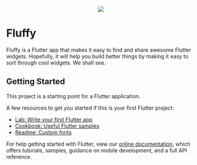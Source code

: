 <p align="center">
  <img src="https://i.imgur.com/ZYMJCIu.png"/>
</p>


# Fluffy

Fluffy is a Flutter app that makes it easy to find and share awesome Flutter widgets. 
Hopefully, it will help you build better things by making it easy to sort through cool widgets. We shall see.


## Getting Started

This project is a starting point for a Flutter application.

A few resources to get you started if this is your first Flutter project:

- [Lab: Write your first Flutter app](https://flutter.dev/docs/get-started/codelab)
- [Cookbook: Useful Flutter samples](https://flutter.dev/docs/cookbook)
- [Readme: Custom fonts](https://flutter.dev/docs/cookbook/design/fonts)


For help getting started with Flutter, view our 
[online documentation](https://flutter.dev/docs), which offers tutorials, 
samples, guidance on mobile development, and a full API reference.
